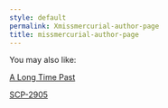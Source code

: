 ```yaml
---
style: default
permalink: Xmissmercurial-author-page
title: missmercurial-author-page
---
```

You may also like:

[A Long Time Past](http://scp-wiki.net/a-long-time-past)

[SCP-2905](http://scp-wiki.net/scp-2905)
